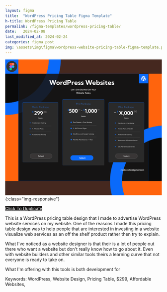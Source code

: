 ```yaml
---
layout: figma
title:  "WordPress Pricing Table Figma Template"
h-title: WordPress Pricing Table
permalink: /figma-templates/wordpress-pricing-table/
date:   2024-02-08
last_modified_at: 2024-02-24
categories: figma post
img: \assets\img\figma\wordpress-website-pricing-table-figma-template.png
---
```


![WordPress Pricing Table Section Website Design](\assets\img\figma\wordpress-website-pricing-table-figma-template.png){:class="img-responsive"}

<a style="color:#fff;background:#161515;"
class="button" href="https://www.figma.com/community/file/1292240575217001327/wordpress-website-pricing-table" target="_blank">Click To Duplicate</a>

This is a WordPress pricing table design that I made to advertise WordPress website services on my website. One of the reasons I made this pricing table design was to help people that are interested in investing in a website visualize web services as an off the shelf product rather then try to explain.

What I've noticed as a website designer is that their is a lot of people out there who want a website but don't really know how to go about it. Even with  website builders and other similar tools theirs a learning curve that not everyone is ready to take on. 

What I'm offering with this tools is both development for 

Keywords: WordPress, Website Design, Pricing Table, $299, Affordable Websites, 
